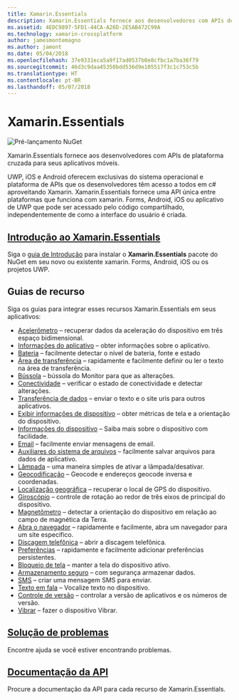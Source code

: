 ```yaml
---
title: Xamarin.Essentials
description: Xamarin.Essentials fornece aos desenvolvedores com APIs de plataforma cruzada para seus aplicativos móveis.
ms.assetid: 4EDC9897-5FD1-44CA-A26D-2E5AB472C99A
ms.technology: xamarin-crossplatform
author: jamesmontemagno
ms.author: jamont
ms.date: 05/04/2018
ms.openlocfilehash: 37e9331eca5a9f17ad0537b0e8cfbc1a7ba36f79
ms.sourcegitcommit: 46d3c9daa45350bdd536d9e105517f3c1c753c5b
ms.translationtype: HT
ms.contentlocale: pt-BR
ms.lasthandoff: 05/07/2018
---
```

# <a name="xamarinessentials"></a>Xamarin.Essentials

![Pré-lançamento NuGet](~/media/shared/pre-release.png)

Xamarin.Essentials fornece aos desenvolvedores com APIs de plataforma cruzada para seus aplicativos móveis.

UWP, iOS e Android oferecem exclusivas do sistema operacional e plataforma de APIs que os desenvolvedores têm acesso a todos em c# aproveitando Xamarin. Xamarin.Essentials fornece uma API única entre plataformas que funciona com xamarin. Forms, Android, iOS ou aplicativo de UWP que pode ser acessado pelo código compartilhado, independentemente de como a interface do usuário é criada.

## <a name="get-started-with-xamarinessentialsget-startedmdcontextxamarinxamarin-forms"></a>[Introdução ao Xamarin.Essentials](get-started.md?context=xamarin/xamarin-forms)

Siga o [guia de Introdução](get-started.md) para instalar o **Xamarin.Essentials** pacote do NuGet em seu novo ou existente xamarin. Forms, Android, iOS ou os projetos UWP.

## <a name="feature-guides"></a>Guias de recurso

Siga os guias para integrar esses recursos Xamarin.Essentials em seus aplicativos:

* [Acelerômetro](accelerometer.md?context=xamarin/xamarin-forms) – recuperar dados da aceleração do dispositivo em três espaço bidimensional.
* [Informações do aplicativo](app-information.md?context=xamarin/xamarin-forms) – obter informações sobre o aplicativo.
* [Bateria](battery.md?context=xamarin/xamarin-forms) – facilmente detectar o nível de bateria, fonte e estado
* [Área de transferência](clipboard.md?context=xamarin/xamarin-forms) – rapidamente e facilmente definir ou ler o texto na área de transferência.
* [Bússola](compass.md?context=xamarin/xamarin-forms) – bússola do Monitor para que as alterações.
* [Conectividade](connectivity.md?context=xamarin/xamarin-forms) – verificar o estado de conectividade e detectar alterações.
* [Transferência de dados](data-transfer.md?context=xamarin/xamarin-forms) – enviar o texto e o site uris para outros aplicativos.
* [Exibir informações de dispositivo](device-display.md?context=xamarin/xamarin-forms) – obter métricas de tela e a orientação do dispositivo.
* [Informações do dispositivo](device-information.md?context=xamarin/xamarin-forms) – Saiba mais sobre o dispositivo com facilidade.
* [Email](email.md?context=xamarin/xamarin-forms) – facilmente enviar mensagens de email.
* [Auxiliares do sistema de arquivos](file-system-helpers.md?context=xamarin/xamarin-forms) – facilmente salvar arquivos para dados de aplicativo.
* [Lâmpada](flashlight.md?context=xamarin/xamarin-forms) – uma maneira simples de ativar a lâmpada/desativar.
* [Geocodificação](geocoding.md?context=xamarin/xamarin-forms) – Geocode e endereços geocode inversa e coordenadas.
* [Localização geográfica](geolocation.md?context=xamarin/xamarin-forms) – recuperar o local de GPS do dispositivo.
* [Giroscópio](gyroscope.md?context=xamarin/xamarin-forms) – controle de rotação ao redor de três eixos de principal do dispositivo.
* [Magnetômetro](magnetometer.md?context=xamarin/xamarin-forms) – detectar a orientação do dispositivo em relação ao campo de magnética da Terra.
* [Abra o navegador](open-browser.md?context=xamarin/xamarin-forms) – rapidamente e facilmente, abra um navegador para um site específico.
* [Discagem telefônica](phone-dialer.md?context=xamarin/xamarin-forms) – abrir a discagem telefônica.
* [Preferências](preferences.md?context=xamarin/xamarin-forms) – rapidamente e facilmente adicionar preferências persistentes.
* [Bloqueio de tela](screen-lock.md?context=xamarin/xamarin-forms) – manter a tela do dispositivo ativo.
* [Armazenamento seguro](secure-storage.md?context=xamarin/xamarin-forms) – com segurança armazenar dados.
* [SMS](sms.md?context=xamarin/xamarin-forms) – criar uma mensagem SMS para enviar.
* [Texto em fala](text-to-speech.md?context=xamarin/xamarin-forms) – Vocalize texto no dispositivo.
* [Controle de versão](version-tracking.md?context=xamarin/xamarin-forms) – controlar a versão de aplicativos e os números de versão.
* [Vibrar](vibrate.md?context=xamarin/xamarin-forms) – fazer o dispositivo Vibrar.

## <a name="troubleshootingtroubleshootingmdcontextxamarinxamarin-forms"></a>[Solução de problemas](troubleshooting.md?context=xamarin/xamarin-forms)

Encontre ajuda se você estiver encontrando problemas.

## <a name="api-documentationxrefxamarinessentials"></a>[Documentação da API](xref:Xamarin.Essentials)

Procure a documentação da API para cada recurso de Xamarin.Essentials.
